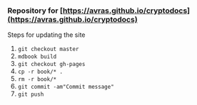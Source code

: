 ### Repository for [https://avras.github.io/cryptodocs](https://avras.github.io/cryptodocs)

Steps for updating the site

1. `git checkout master`
1. `mdbook build`
1. `git checkout gh-pages`
1. `cp -r book/* .`
1. `rm -r book/*`
1. `git commit -am"Commit message"`
1. `git push`